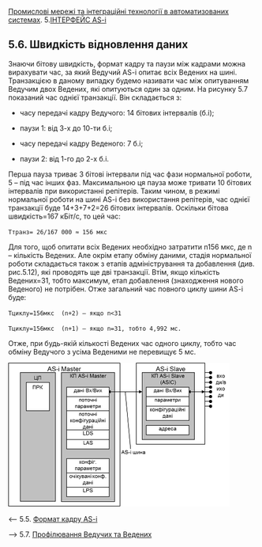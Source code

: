 [Промислові мережі та інтеграційні технології в автоматизованих системах](README.md). 5.[ІНТЕРФЕЙС AS-i](5.md)

## 5.6. Швидкість відновлення даних

Знаючи бітову швидкість, формат кадру та паузи між кадрами можна вирахувати час, за який Ведучий AS-i опитає всіх Ведених на шині. Транзакцією в даному випадку будемо називати час між опитуванням Ведучим двох Ведених, які опитуються один за одним. На рисунку 5.7 показаний час однієї транзакції. Він складається з:

- часу передачі кадру Ведучого: 14 бітових інтервалів (б.і);

- паузи 1: від 3-х до 10-ти б.і;

- часу передачі кадру Веденого: 7 б.і;

- паузи 2: від 1-го до 2-х б.і.

Перша пауза триває 3 бітові інтервали під час фази нормальної роботи, 5 – під час інших фаз. Максимальною ця пауза може тривати 10 бітових інтервалів при використанні репітерів. Таким чином, в режимі нормальної роботи на шині AS-i без використання репітерів, час однієї транзакції буде 14+3+7+2=26 бітових інтервалів. Оскільки бітова швидкість=167 кБіт/с, то цей час:

`Ттранз= 26/167 000 ≈ 156 мкс`

Для того, щоб опитати всіх Ведених необхідно затратити n156 мкс, де n – кількість Ведених. Але окрім етапу обміну даними, стадія нормальної роботи складається також з етапів адміністрування та добавлення (див. рис.5.12), які проводять ще дві транзакції. Втім, якщо кількість Ведених=31, тобто максимум, етап добавлення (знаходження нового Веденого) не потрібен. Отже загальний час повного циклу шини AS-i буде:

`Тциклу=156мкс  (n+2) – якщо n<31`

`Тциклу=156мкс  (n+1) – якщо n=31, тобто 4,992 мс.`

Отже, при будь-якій кількості Ведених час одного циклу, тобто час обміну Ведучого з усіма Веденими не перевищує 5 мс.

![img](media5/5_7.png) 



<-- 5.5. [Формат кадру AS-i](5_5.md)

--> 5.7. [Профілювання Ведучих та Ведених](5_7.md)